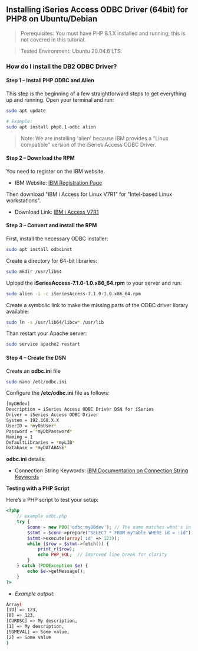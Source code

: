 ## Installing iSeries Access ODBC Driver (64bit) for PHP8 on Ubuntu/Debian

> Prerequisites: You must have PHP 8.1.X installed and running; this is not covered in this tutorial.

> Tested Environment: Ubuntu 20.04.6 LTS.

### How do I install the DB2 ODBC Driver?

#### Step 1 – Install PHP ODBC and Alien
This step is the beginning of a few straightforward steps to get everything up and running. Open your terminal and run:

```sh
sudo apt update

# Example:
sudo apt install php8.1-odbc alien
```
> Note: We are installing 'alien' because IBM provides a "Linux compatible" version of the iSeries Access ODBC Driver.

#### Step 2 – Download the RPM

You need to register on the IBM website.
- IBM Website: [IBM Registration Page](https://www.ibm.com/)

Then download "IBM i Access for Linux V7R1" for "Intel-based Linux workstations".

- Download Link: [IBM i Access V7R1](https://www14.software.ibm.com/webapp/iwm/web/preLogin.do?source=ial)

#### Step 3 – Convert and install the RPM
First, install the necessary ODBC installer:
```sh
sudo apt install odbcinst
```
Create a directory for 64-bit libraries:
```sh
sudo mkdir /usr/lib64
```
Upload the **iSeriesAccess-7.1.0-1.0.x86_64.rpm** to your server and run:
```sh
sudo alien -i -c iSeriesAccess-7.1.0-1.0.x86_64.rpm
```
Create a symbolic link to make the missing parts of the ODBC driver library available:
```sh
sudo ln -s /usr/lib64/libcw* /usr/lib
```
Than restart your Apache server:
```sh
sudo service apache2 restart
```
#### Step 4 – Create the DSN
Create an **odbc.ini** file
```sh
sudo nano /etc/odbc.ini
```
Configure the **/etc/odbc.ini** file as follows:
```sh
[myDBdev]
Description = iSeries Access ODBC Driver DSN for iSeries
Driver = iSeries Access ODBC Driver
System = 192.168.X.X
UserID = *myDbUser*
Password = *myDbPassword*
Naming = 1
DefaultLibraries = *myLIB*
Database = *myDATABASE*
```
**odbc.ini** details:
- Connection String Keywords: [IBM Documentation on Connection String Keywords](https://www.ibm.com/docs/en/i/7.3?topic=details-connection-string-keywords)

**Testing with a PHP Script**

Here’s a PHP script to test your setup:

```php
<?php
	// example odbc.php
	try {
		$conn = new PDO('odbc:myDBdev'); // The name matches what's in the ODBC.ini file
		$stmt = $conn->prepare("SELECT * FROM myTable WHERE id = :id");
		$stmt->execute(array('id' => 123));
		while ($row = $stmt->fetch()) {
			print_r($row);
			echo PHP_EOL;  // Improved line break for clarity
		}
	} catch (PDOException $e) {
		echo $e->getMessage();
	}
?>
```
    
- <i>Example output:</i>
```sh
Array(
[ID] => 123,
[0] => 123,
[CURDSC] => My description,
[1] => My description,
[SOMEVAL] => Some value,
[2] => Some value
)
```
